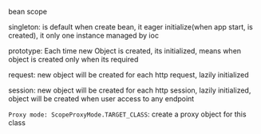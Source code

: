 bean scope

singleton: is default when create bean, it eager initialize(when app start, is created), it only one instance managed by ioc

prototype: Each time new Object is created, 
its initialized, means when object is created only when its required

request: new object will be created  for each http request, lazily initialized

session: new object will be created for each http session, lazily initialized, 
object will be created when user access to any endpoint

``Proxy mode: ScopeProxyMode.TARGET_CLASS``: create a proxy object for this class

